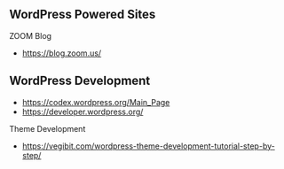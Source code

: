 ## WordPress Powered Sites

ZOOM Blog
- https://blog.zoom.us/

## WordPress Development

- https://codex.wordpress.org/Main_Page
- https://developer.wordpress.org/

Theme Development

- https://vegibit.com/wordpress-theme-development-tutorial-step-by-step/
